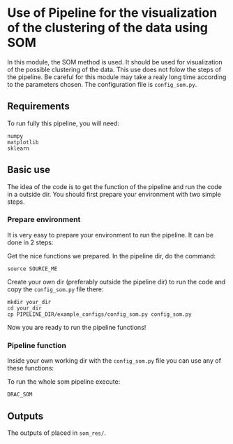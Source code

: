 # Use of Pipeline for the visualization of the clustering of the data using SOM
In this module, the SOM method is used.
It should be used for visualization of the possible clustering of the data.
This use does not folow the steps of the pipeline.
Be careful for this module may take a realy long time according to the parameters chosen.
The configuration file is `config_som.py`.


## Requirements
To run fully this pipeline, you will need:

	numpy
	matplotlib
	sklearn

## Basic use
The idea of the code is to get the function of the pipeline and run the code in a outside dir.
You should first prepare your environment with two simple steps.

### Prepare environment
It is very easy to prepare your environment to run the pipeline.
It can be done in 2 steps:

Get the nice functions we prepared. In the pipeline dir, do the command:

	source SOURCE_ME

Create your own dir (preferably outside the pipeline dir) to run the code and copy the `config_som.py` file there:

	mkdir your_dir
	cd your_dir
	cp PIPELINE_DIR/example_configs/config_som.py config_som.py

Now you are ready to run the pipeline functions!

### Pipeline function
Inside your own working dir with the `config_som.py` file you can use any of these functions:

To run the whole som pipeline execute:

	DRAC_SOM

## Outputs
The outputs of placed in `som_res/`.
